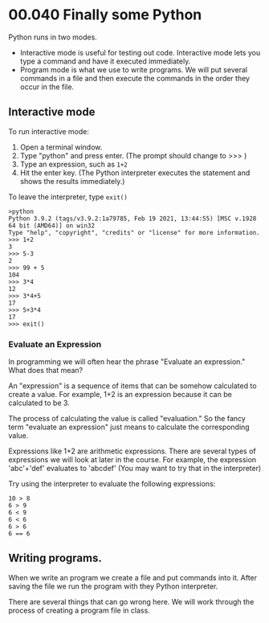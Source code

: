 # 00.040  Finally some Python

Python runs in two modes.

* Interactive mode is useful for testing out code.  Interactive mode lets you type a command and have it executed immediately.
* Program mode is what we use to write programs.  We will put several commands in a file and then execute the commands in the order they occur in the file.

## Interactive mode

To run interactive mode:

1. Open a terminal window.
2. Type "python" and press enter.  (The prompt should change to >>> )
3. Type an expression, such as ```1+2```
4. Hit the enter key. (The Python interpreter executes the statement and shows the results immediately.)
   
To leave the interpreter, type ```exit()```

```
>python
Python 3.9.2 (tags/v3.9.2:1a79785, Feb 19 2021, 13:44:55) [MSC v.1928 64 bit (AMD64)] on win32
Type "help", "copyright", "credits" or "license" for more information.
>>> 1+2
3
>>> 5-3
2
>>> 99 + 5
104
>>> 3*4
12
>>> 3*4+5
17
>>> 5+3*4
17
>>> exit()
```

### Evaluate an Expression

In programming we will often hear the phrase "Evaluate an expression."  What does that mean?

An "expression" is a sequence of items that can be somehow calculated to create a value.  For example, 1+2 is an expression because it can be calculated to be 3.  

The process of calculating the value is called "evaluation."  So the fancy term "evaluate an expression" just means to calculate the corresponding value.

Expressions like 1+2 are arithmetic expressions.  There are several types of expressions we will look at later in the course.  For example, the expression 'abc'+'def' evaluates to 'abcdef'  (You may want to try that in the interpreter)

Try using the interpreter to evaluate the following expressions:

```
10 > 8
6 > 9
6 < 9
6 < 6
6 > 6
6 == 6
```

## Writing programs.

When we write an program we create a file and put commands into it.  After saving the file we run the program with they Python interpreter.

There are several things that can go wrong here.  We will work through the process of creating a program file in class.